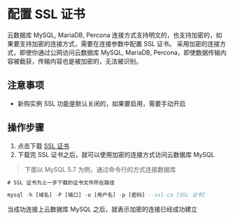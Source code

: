 # 配置 SSL 证书 
云数据库 MySQL, MariaDB, Percona 连接方式支持明文的，也支持加密的，如果要支持加密的连接方式，需要在连接参数中配置 SSL 证书。
采用加密的连接方式，即使你通过公网访问云数据库 MySQL, MariaDB, Percona，即使数据传输内容被截获，传输内容也是被加密的，无法被识别。

## 注意事项
* 新购实例 SSL 功能是默认关闭的，如果要启用，需要手动开启

## 操作步骤
1. 点击下载 [SSL 证书](https://jddb-common-public.s3.cn-north-1.jdcloud-oss.com/jdcloud-rds-ca.pem)
2. 下载完 SSL 证书之后，就可以使用加密的连接方式访问云数据库 MySQL

> 下面以 MySQL 5.7 为例，通过命令行的方式连接数据库

```SQL
# SSL 证书为上一步下载的证书文件所在路径

mysql -h [域名] -P [端口] -u [用户名] -p [密码] --ssl-ca [SSL 证书]
```

当成功连接上云数据库 MySQL 之后，就表示加密的连接已经成功建立

